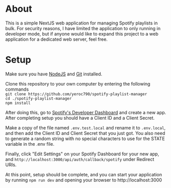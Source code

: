 # About

This is a simple NextJS web application for managing Spotify playlists in bulk. For security reasons, I have limited the application to only running in developer mode, but if anyone would like to expand this project to a web application for a dedicated web server, feel free.

# Setup

Make sure you have [NodeJS](https://nodejs.org/en/download/) and [Git](https://git-scm.com/downloads) installed.

Clone this repository to your own computer by entering the following commands  
`git clone https://github.com/yeroc790/spotify-playlist-manager`  
`cd ./spotify-playlist-manager`  
`npm install`

After doing this, go to [Spotify's Developer Dashboard](https://developer.spotify.com/dashboard/login) and create a new app.
After completing setup you should have a Client ID and a Client Secret.

Make a copy of the file named `.env.test.local` and rename it to `.env.local`, and then add the Client ID and Client Secret that you just got.
You also need to generate a random string with no special characters to use for the STATE variable in the .env file.

Finally, click "Edit Settings" on your Spotify Dashboard for your new app, and `http://localhost:3000/api/auth/callback/spotify` under Redirect URIs.

At this point, setup should be complete, and you can start your application by running
`npm run dev`
and opening your browser to http://localhost:3000
